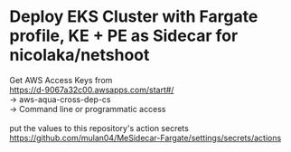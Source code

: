 # Deploy EKS Cluster with Fargate profile, KE  + PE as Sidecar for nicolaka/netshoot <br> 

Get AWS Access Keys from<br> 
https://d-9067a32c00.awsapps.com/start#/<br> 
-> aws-aqua-cross-dep-cs<br> 
-> Command line or programmatic access<br> 
<br> 
put the values to this repository's action secrets<br> 
https://github.com/mulan04/MeSidecar-Fargate/settings/secrets/actions

